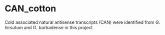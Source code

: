 # CAN_cotton
Cold associated natural antisense transcripts (CAN)  were identified from G. hirsutum and G. barbadense in this project
